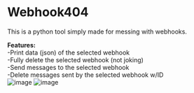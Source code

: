 # Webhook404   
This is a python tool simply made for messing with webhooks.   
    
**Features:**   
-Print data (json) of the selected webhook    
-Fully delete the selected webhook (not joking)    
-Send messages to the selected webhook    
-Delete messages sent by the selected webhook w/ID    
![image](https://github.com/user-attachments/assets/00b82b2a-ca4e-4dee-a2e1-5ea1ce4e5665)
![image](https://github.com/user-attachments/assets/b3a9f914-8f98-4600-9448-06d8bed11339)

